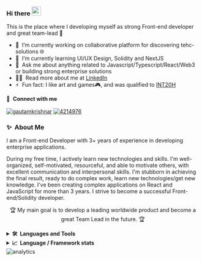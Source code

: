 ### Hi there <a href="https://www.linkedin.com/in/bohdan-lishchenko-4740a11a8/"><img height="24px" width="24px" src="https://media.giphy.com/media/hvRJCLFzcasrR4ia7z/giphy.gif" width="5%"></a>
This is the place where I developing myself as strong Front-end developer and great team-lead 🦾

- 🔭 &nbsp;I’m currently working on collaborative platform for discovering tehc-solutions  🌐
- 🌱 &nbsp;I’m currently learning UI/UX Design, Solidity and NextJS
- 💬 &nbsp;Ask me about anything related to Javascript/Typescript/React/Web3 or building strong enterprise solutions
- 👨‍💻 &nbsp;Read more about me at [LinkedIn](https://www.linkedin.com/in/bohdan-ly/)
- ⚡ &nbsp;Fun fact: I like art and games🎮, and was qualified to [INT20H](https://int20h.best-kyiv.org/) 

🔗 &nbsp;**Connect with me**
<p align="left">
<a href="https://www.linkedin.com/in/bohdan-lishchenko-4740a11a8/" target="blank"><img align="center" src="https://raw.githubusercontent.com/rahuldkjain/github-profile-readme-generator/master/src/images/icons/Social/linked-in-alt.svg" alt="gautamkrishnar" height="30" width="40" /></a>
<a href="https://stackoverflow.com/users/21222899" target="blank"><img align="center" src="https://raw.githubusercontent.com/rahuldkjain/github-profile-readme-generator/master/src/images/icons/Social/stack-overflow.svg" alt="4214976" height="30" width="40" /></a>
  
### ✨&nbsp; About Me

I am a Front-end Developer with 3+ years of experience in developing enterprise applications.


During my free time, I actively learn new technologies and skills. I'm well-organized, self-motivated, resourceful, and able to motivate others, with excellent communication and interpersonal skills. I'm stubborn in achieving the final result, ready to do complex work, learn new technologies/get new knowledge. I've been creating complex applications on React and JavaScript for more than 3 years. I strive to become a successful Front-end/Solidity developer. 
<br/>
<p align="center">
🏆 My main goal is to develop a leading worldwide product and become a great Team Lead in the future. 🏆
</p>

<!--
#### Awards and Achievements
- Won the 1st edition of [GitHub India Open Source Grants](https://github.blog/2021-09-12-recipients-open-source-grants-github-sponsors-india/)
- Worked as [DuckDuckGo Community Leader](https://help.duckduckgo.com/community/community-leaders/) and Maintainer
- Won 1st place in Several Hackathons and events
-->
  
<details>
  <summary><b>🛠️&nbsp;&nbsp;Languages&nbsp;and&nbsp;Tools</b></summary>
  <br/>
  <p align="left"> <a href="https://aws.amazon.com" target="_blank"> <img src="https://raw.githubusercontent.com/devicons/devicon/master/icons/amazonwebservices/amazonwebservices-original-wordmark.svg" alt="aws" width="40" height="40"/> </a> <a href="https://www.gnu.org/software/bash/" target="_blank"> <img src="https://www.vectorlogo.zone/logos/gnu_bash/gnu_bash-icon.svg" alt="bash" width="40" height="40"/> </a> <a href="https://www.w3schools.com/css/" target="_blank"> <img src="https://raw.githubusercontent.com/devicons/devicon/master/icons/css3/css3-original-wordmark.svg" alt="css3" width="40" height="40"/> </a> <a href="https://expressjs.com" target="_blank"> <img src="https://raw.githubusercontent.com/devicons/devicon/master/icons/express/express-original-wordmark.svg" alt="express" width="40" height="40"/> </a> <a href="https://git-scm.com/" target="_blank"> <img src="https://www.vectorlogo.zone/logos/git-scm/git-scm-icon.svg" alt="git" width="40" height="40"/> </a> <a href="https://www.w3.org/html/" target="_blank"> <img src="https://raw.githubusercontent.com/devicons/devicon/master/icons/html5/html5-original-wordmark.svg" alt="html5" width="40" height="40"/> </a> 
<a href="https://developer.mozilla.org/en-US/docs/Web/JavaScript" target="_blank"> <img src="https://raw.githubusercontent.com/devicons/devicon/master/icons/javascript/javascript-original.svg" alt="javascript" width="40" height="40"/> </a>
<a href="https://www.mongodb.com/" target="_blank"> <img src="https://raw.githubusercontent.com/devicons/devicon/master/icons/mongodb/mongodb-original-wordmark.svg" alt="mongodb" width="40" height="40"/> </a> 
<a href="https://www.python.org" target="_blank"> <img src="https://raw.githubusercontent.com/devicons/devicon/master/icons/python/python-original.svg" alt="python" width="40" height="40"/> </a> <a href="https://reactjs.org/" target="_blank"> <img src="https://raw.githubusercontent.com/devicons/devicon/master/icons/react/react-original-wordmark.svg" alt="react" width="40" height="40"/> </a> 
<a href="https://sass-lang.com" target="_blank"> <img src="https://raw.githubusercontent.com/devicons/devicon/master/icons/sass/sass-original.svg" alt="sass" width="40" height="40"/> </a> 
<a href="https://www.typescriptlang.org/" target="_blank"> <img src="https://raw.githubusercontent.com/devicons/devicon/master/icons/typescript/typescript-original.svg" alt="typescript" width="40" height="40"/> </a> </p>

</details>

<details>
  <summary><b>📈&nbsp;&nbsp;Language&nbsp;/&nbsp;Framework stats</b></summary>
  <br/>
  <a href='https://profile.codersrank.io/user/bohdan-ly/'>
  <img src='http://cr-skills-chart-widget.azurewebsites.net/api/api?username=bohdan-ly&padding=30&skills=angular,batchfile,c,C%23,coffeescript,dart,go,html,json,java,javascript,less,mysql,php,pandas,perl,python,reactjs,scss,shell,svelte,swift,typescript,vue'>
  </a>

</details>

<img alt='analytics' src='https://profile-counter.glitch.me/bohdan-ly/count.svg' width='0px'>
